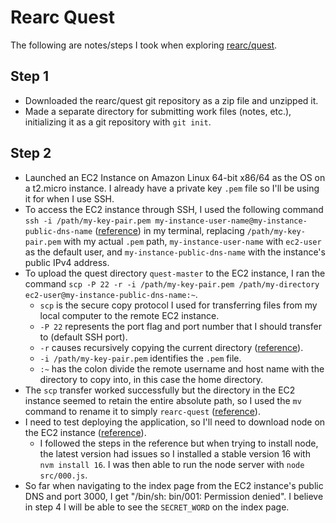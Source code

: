 # Rearc Quest

The following are notes/steps I took when exploring [rearc/quest](https://github.com/rearc/quest).

## Step 1

- Downloaded the rearc/quest git repository as a zip file and unzipped it.
- Made a separate directory for submitting work files (notes, etc.), initializing it as a git repository with `git init`.

## Step 2

- Launched an EC2 Instance on Amazon Linux 64-bit x86/64 as the OS on a t2.micro instance. I already have a private key `.pem` file so I'll be using it for when I use SSH.
- To access the EC2 instance through SSH, I used the following command `ssh -i /path/my-key-pair.pem my-instance-user-name@my-instance-public-dns-name` ([reference](https://docs.aws.amazon.com/AWSEC2/latest/UserGuide/AccessingInstancesLinux.html)) in my terminal, replacing `/path/my-key-pair.pem` with my actual `.pem` path, `my-instance-user-name` with `ec2-user` as the default user, and `my-instance-public-dns-name` with the instance's public IPv4 address.
- To upload the quest directory `quest-master` to the EC2 instance, I ran the command `scp -P 22 -r -i /path/my-key-pair.pem /path/my-directory ec2-user@my-instance-public-dns-name:~`.
  - `scp` is the secure copy protocol I used for transferring files from my local computer to the remote EC2 instance.
  - `-P 22` represents the port flag and port number that I should transfer to (default SSH port).
  - `-r` causes recursively copying the current directory ([reference](https://linux.die.net/man/1/scp)).
  - `-i /path/my-key-pair.pem` identifies the `.pem` file.
  - `:~` has the colon divide the remote username and host name with the directory to copy into, in this case the home directory.
- The `scp` transfer worked successfully but the directory in the EC2 instance seemed to retain the entire absolute path, so I used the `mv` command to rename it to simply `rearc-quest` ([reference](https://devconnected.com/how-to-rename-a-directory-on-linux/)).
- I need to test deploying the application, so I'll need to download node on the EC2 instance ([reference](https://docs.aws.amazon.com/sdk-for-javascript/v2/developer-guide/setting-up-node-on-ec2-instance.html)).
  - I followed the steps in the reference but when trying to install node, the latest version had issues so I installed a stable version 16 with `nvm install 16`. I was then able to run the node server with `node src/000.js`.
- So far when navigating to the index page from the EC2 instance's public DNS and port 3000, I get "/bin/sh: bin/001: Permission denied". I believe in step 4 I will be able to see the `SECRET_WORD` on the index page.
